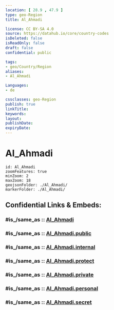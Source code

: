 ```yaml
---
location: [ 28.9 , 47.9 ] 
type: geo-Region
title: Al_Ahmadi

license: CC BY-SA 4.0
source: https://datahub.io/core/country-codes
isDeleted: false
isReadOnly: false
draft: false
confidential: public

tags:
- geo/Country/Region
aliases:
- Al_Ahmadi

Languages:
- de

cssclasses: geo-Region
publish: true
linkTitle: 
keywords: 
layout: 
publishDate: 
expiryDate: 
---
```


# Al_Ahmadi

```leaflet
id: Al_Ahmadi
zoomFeatures: true 
minZoom: 2 
maxZoom: 18
geojsonFolder: ./Al_Ahmadi/
markerFolder: ./Al_Ahmadi/
```


## Confidential Links & Embeds: 

### #is_/same_as :: [Al_Ahmadi](/_Standards/Earth/Continent/Asia/Asia~West/Kuwait/Governorates~Kuweit/Al_Ahmadi.md) 

### #is_/same_as :: [Al_Ahmadi.public](/_public/Earth/Continent/Asia/Asia~West/Kuwait/Governorates~Kuweit/Al_Ahmadi.public.md) 

### #is_/same_as :: [Al_Ahmadi.internal](/_internal/Earth/Continent/Asia/Asia~West/Kuwait/Governorates~Kuweit/Al_Ahmadi.internal.md) 

### #is_/same_as :: [Al_Ahmadi.protect](/_protect/Earth/Continent/Asia/Asia~West/Kuwait/Governorates~Kuweit/Al_Ahmadi.protect.md) 

### #is_/same_as :: [Al_Ahmadi.private](/_private/Earth/Continent/Asia/Asia~West/Kuwait/Governorates~Kuweit/Al_Ahmadi.private.md) 

### #is_/same_as :: [Al_Ahmadi.personal](/_personal/Earth/Continent/Asia/Asia~West/Kuwait/Governorates~Kuweit/Al_Ahmadi.personal.md) 

### #is_/same_as :: [Al_Ahmadi.secret](/_secret/Earth/Continent/Asia/Asia~West/Kuwait/Governorates~Kuweit/Al_Ahmadi.secret.md)

